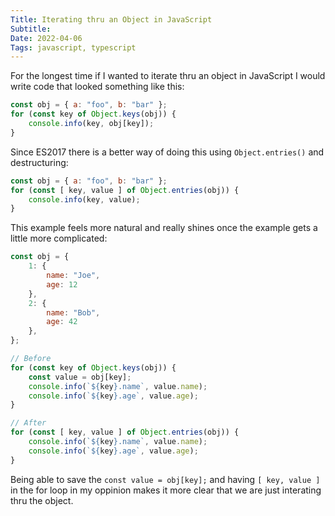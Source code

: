 ```yaml
---
Title: Iterating thru an Object in JavaScript
Subtitle:
Date: 2022-04-06
Tags: javascript, typescript
---
```


For the longest time if I wanted to iterate thru an object
in JavaScript I would write code that looked something like
this:

```javascript
const obj = { a: "foo", b: "bar" };
for (const key of Object.keys(obj)) {
    console.info(key, obj[key]);
}
```

Since ES2017 there is a better way of doing this using `Object.entries()`
and destructuring:

```javascript
const obj = { a: "foo", b: "bar" };
for (const [ key, value ] of Object.entries(obj)) {
    console.info(key, value);
}
```

<!--more-->

This example feels more natural and really shines once the example gets
a little more complicated:

```javascript
const obj = {
    1: {
        name: "Joe",
        age: 12
    },
    2: {
        name: "Bob",
        age: 42
    },
};

// Before
for (const key of Object.keys(obj)) {
    const value = obj[key];
    console.info(`${key}.name`, value.name);
    console.info(`${key}.age`, value.age);
}

// After
for (const [ key, value ] of Object.entries(obj)) {
    console.info(`${key}.name`, value.name);
    console.info(`${key}.age`, value.age);
}
```

Being able to save the `const value = obj[key];` and having `[ key, value ]` in
the for loop in my oppinion makes it more clear that we are just interating thru the
object.
